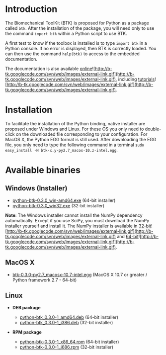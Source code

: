 # Introduction #

The Biomechanical ToolKit (BTK) is proposed for Python as a package called `btk`. After the installation of the package, you will need only to use the command `import btk` within a Python script to use BTK.

A first test to know if the toolbox is installed is to type `import btk` in a Python console. If no error is displayed, then BTK is correctly loaded. You can then use the command `help(btk)` to access to the embedded documentation.

The documentation is also available [online](http://b-tk.googlecode.com/svn/doc/Python/0.3/index.html)![http://b-tk.googlecode.com/svn/web/images/external-link.gif](http://b-tk.googlecode.com/svn/web/images/external-link.gif), including [tutorials](http://b-tk.googlecode.com/svn/doc/Python/0.3/_getting_started.html.html)![http://b-tk.googlecode.com/svn/web/images/external-link.gif](http://b-tk.googlecode.com/svn/web/images/external-link.gif).

# Installation #

To facilitate the installation of the Python binding, native installer are proposed under Windows and Linux. For these OS you only need to double-click on the downloaded file corresponding to your configuration. For MacOS X, the Python EGG format is still used. After downloading the EGG file, you only need to type the following command in a terminal `sudo easy_install -N btk-x.y-py2.7_macos-10.z-intel.egg`.

# Available binaries #

## Windows (Installer) ##

  * [python-btk-0.3.0\_win-amd64.exe](http://code.google.com/p/b-tk/downloads/detail?name=python-btk-0.3.0_win-amd64.exe) (64-bit installer)
  * [python-btk-0.3.0\_win32.exe](http://code.google.com/p/b-tk/downloads/detail?name=python-btk-0.3.0_win32.exe) (32-bit installer)

**Note**: The Windows installer cannot install the NumPy dependency automatically. Except if you use SciPy, you must download the NumPy installer yourself and install it. The NumPy installer is available in [32-bit](http://sourceforge.net/projects/numpy/files/NumPy/)![http://b-tk.googlecode.com/svn/web/images/external-link.gif](http://b-tk.googlecode.com/svn/web/images/external-link.gif) and [64-bit](http://www.lfd.uci.edu/~gohlke/pythonlibs/#numpy)![http://b-tk.googlecode.com/svn/web/images/external-link.gif](http://b-tk.googlecode.com/svn/web/images/external-link.gif).

## MacOS X ##

  * [btk-0.3.0-py2.7\_macosx-10.7-intel.egg](https://code.google.com/p/b-tk/downloads/detail?name=btk-0.3.0-py2.7_macosx-10.7-intel.egg) (MacOS X 10.7 or greater / Python framework 2.7 - 64-bit)

## Linux ##

  * **DEB package**
    * [python-btk\_0.3.0-1\_amd64.deb](https://code.google.com/p/b-tk/downloads/detail?name=python-btk_0.3.0-1_amd64.deb) (64-bit installer)
    * [python-btk\_0.3.0-1\_i386.deb](https://code.google.com/p/b-tk/downloads/detail?name=python-btk_0.3.0-1_i386.deb) (32-bit installer)

  * **RPM package**
    * [python-btk-0.3.0-1\_x86\_64.rpm](https://code.google.com/p/b-tk/downloads/detail?name=python-btk-0.3.0-1_x86_64.rpm) (64-bit installer)
    * [python-btk-0.3.0-1\_i686.rpm](https://code.google.com/p/b-tk/downloads/detail?name=python-btk-0.3.0-1_i686.rpm) (32-bit installer)
